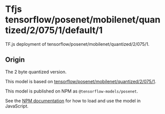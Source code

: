 # Tfjs tensorflow/posenet/mobilenet/quantized/2/075/1/default/1
TF.js deployment of tensorflow/posenet/mobilenet/quantized/2/075/1.

<!-- parent-model: tensorflow/posenet/mobilenet/quantized/2/075/1 -->

## Origin
The 2 byte quantized version.

This model is based on [tensorflow/posenet/mobilenet/quantized/2/075/1](https://tfhub.dev/tensorflow/posenet/mobilenet/quantized/2/075/1).

This model is published on NPM as `@tensorflow-models/posenet`.

See the [NPM documentation](https://www.npmjs.com/package/@tensorflow-models/posenet)
for how to load and use the model in JavaScript.
